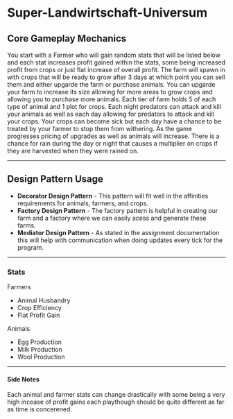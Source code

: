 # Super-Landwirtschaft-Universum

## **Core Gameplay Mechanics**

You start with a Farmer who will gain random stats that will be listed below and each stat increases profit gained within the stats, some being increased profit from crops or just flat increase of overall profit. The farm will spawn in with crops that will be ready to grow after 3 days at which point you can sell them and either upgarde the farm or purchase animals. You can upgarde your farm to increase its size allowing for more areas to grow crops and allowing you to purchase more animals. Each tier of farm holds 5 of each type of animal and 1 plot for crops. Each night predators can attack and kill your animals as well as each day allowing for predators to attack and kill your crops. Your crops can become sick but each day have a chance to be treated by your farmer to stop them from withering. As the game progresses pricing of upgrades as well as animals will increase. There is a chance for rain during the day or night that causes a multiplier on crops if they are harvested when they were rained on.

---

## **Design Pattern Usage**

-   **Decorator Design Pattern** - This pattern will fit well in the affinities requirements for animals, farmers, and crops.
-   **Factory Design Pattern** - The factory pattern is helpful in creating our farm and a factory where we can easily acess and generate these farms.
-   **Mediator Design Pattern** - As stated in the assignment documentation this will help with communication when doing updates every tick for the program.

---

### **Stats**

Farmers

-   Animal Husbandry
-   Crop Efficiency
-   Flat Profit Gain

Animals

-   Egg Production
-   Milk Production
-   Wool Production

---

#### **Side Notes**

Each animal and farmer stats can change drastically with some being a very high incease of profit gains each playthough should be quite different as far as time is concerened.
